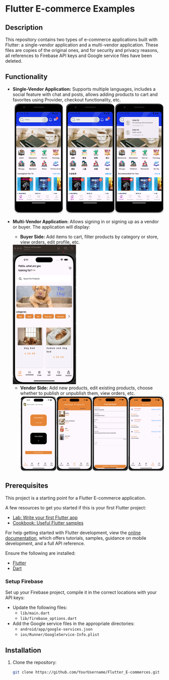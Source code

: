 # Flutter E-commerce Examples

## Description
This repository contains two types of e-commerce applications built with Flutter: a single-vendor application and a multi-vendor application. These files are copies of the original ones, and for security and privacy reasons, all references to Firebase API keys and Google service files have been deleted.

## Functionality
- **Single-Vendor Application:** Supports multiple languages, includes a social feature with chat and posts, allows adding products to cart and favorites using Provider, checkout functionality, etc.
    ![Home page Single-vendor screen](./images/single%20vendor/home_page.png)

- **Multi-Vendor Application:** Allows signing in or signing up as a vendor or buyer. The application will display:
    - **Buyer Side:** Add items to cart, filter products by category or store, view orders, edit profile, etc.
    <img src="./images/multivendor/home_ios.png" alt="Home page Multi-vendor buyer side" width="200"/>

    - **Vendor Side:** Add new products, edit existing products, choose whether to publish or unpublish them, view orders, etc.
    ![Home page Multi-vendor buyer side](./images/multivendor/vendor_navigation_screens.png)

## Prerequisites
This project is a starting point for a Flutter E-commerce application.

A few resources to get you started if this is your first Flutter project:

- [Lab: Write your first Flutter app](https://docs.flutter.dev/get-started/codelab)
- [Cookbook: Useful Flutter samples](https://docs.flutter.dev/cookbook)

For help getting started with Flutter development, view the
[online documentation](https://docs.flutter.dev/), which offers tutorials,
samples, guidance on mobile development, and a full API reference.

Ensure the following are installed:
- [Flutter](https://flutter.dev/docs/get-started/install)
- [Dart](https://dart.dev/get-dart)

### Setup Firebase
Set up your Firebase project, compile it in the correct locations with your API keys:
- Update the following files:
  - `lib/main.dart`
  - `lib/firebase_options.dart`
- Add the Google service files in the appropriate directories:
  - `android/app/google-services.json`
  - `ios/Runner/GoogleService-Info.plist`

## Installation
1. Clone the repository:
   ```bash
   git clone https://github.com/YourUsername/Flutter_E-commerces.git
